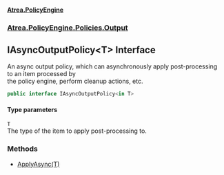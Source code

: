 #### [Atrea.PolicyEngine](./index.md 'index')
### [Atrea.PolicyEngine.Policies.Output](./Atrea-PolicyEngine-Policies-Output.md 'Atrea.PolicyEngine.Policies.Output')
## IAsyncOutputPolicy&lt;T&gt; Interface
An async output policy, which can asynchronously apply post-processing to an item processed by  
the policy engine, perform cleanup actions, etc.  
```csharp
public interface IAsyncOutputPolicy<in T>
```
#### Type parameters
<a name='Atrea-PolicyEngine-Policies-Output-IAsyncOutputPolicy-T--T'></a>
`T`  
The type of the item to apply post-processing to.  
  
### Methods
- [ApplyAsync(T)](./Atrea-PolicyEngine-Policies-Output-IAsyncOutputPolicy-T--ApplyAsync(T).md 'Atrea.PolicyEngine.Policies.Output.IAsyncOutputPolicy&lt;T&gt;.ApplyAsync(T)')
